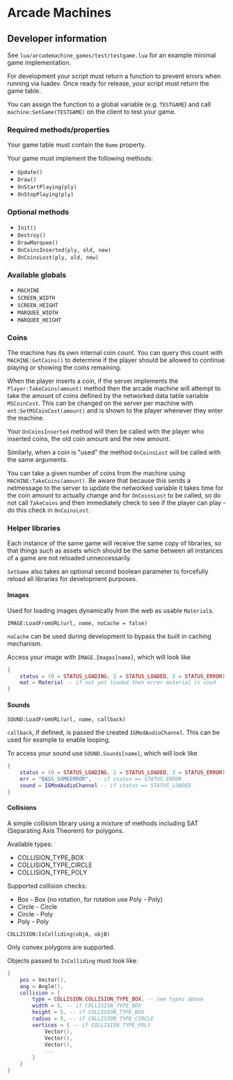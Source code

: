 # Arcade Machines

## Developer information

See `lua/arcademachine_games/test/testgame.lua` for an example minimal game implementation.

For development your script must return a function to prevent errors when running via luadev. Once ready for release, your script must return the game table.

You can assign the function to a global variable (e.g. `TESTGAME`) and call `machine:SetGame(TESTGAME)` on the client to test your game.

### Required methods/properties

Your game table must contain the `Name` property.

Your game must implement the following methods:

* `Update()`
* `Draw()`
* `OnStartPlaying(ply)`
* `OnStopPlaying(ply)`

### Optional methods

* `Init()`
* `Destroy()`
* `DrawMarquee()`
* `OnCoinsInserted(ply, old, new)`
* `OnCoinsLost(ply, old, new)`
    
### Available globals

* `MACHINE`
* `SCREEN_WIDTH`
* `SCREEN_HEIGHT`
* `MARQUEE_WIDTH`
* `MARQUEE_HEIGHT`

### Coins

The machine has its own internal coin count. You can query this count with `MACHINE:GetCoins()` to determine if the player should be allowed to continue playing or showing the coins remaining.

When the player inserts a coin, if the server implements the `Player:TakeCoins(amount)` method then the arcade machine will attempt to take the amount of coins defined by the networked data table variable `MSCoinCost`. This can be changed on the server per machine with `ent:SetMSCoinCost(amount)` and is shown to the player whenever they enter the machine.

Your `OnCoinsInserted` method will then be called with the player who inserted coins, the old coin amount and the new amount.

Similarly, when a coin is "used" the method `OnCoinsLost` will be called with the same arguments.

You can take a given number of coins from the machine using `MACHINE:TakeCoins(amount)`. Be aware that because this sends a netmessage to the server to update the networked variable it takes time for the coin amount to actually change and for `OnCoinsLost` to be called, so do not call `TakeCoins` and then immediately check to see if the player can play - do this check in `OnCoinsLost`.

### Helper libraries

Each instance of the same game will receive the same copy of libraries, so that things such as assets
which should be the same between all instances of a game are not reloaded unneccessarily.

`SetGame` also takes an optional second boolean parameter to forcefully reload all libraries for development purposes.

#### Images

Used for loading images dynamically from the web as usable `Material`s.

`IMAGE:LoadFromURL(url, name, noCache = false)`

`noCache` can be used during development to bypass the built in caching mechanism.

Access your image with `IMAGE.Images[name]`, which will look like

```lua
{
    status = (0 = STATUS_LOADING, 1 = STATUS_LOADED, 2 = STATUS_ERROR),
    mat = Material -- if not yet loaded then error material is used
}
```

#### Sounds

`SOUND:LoadFromURL(url, name, callback)`

`callback`, if defined, is passed the created `IGModAudioChannel`. This can be used for example to enable looping.

To access your sound use `SOUND.Sounds[name]`, which will look like

```lua
{
    status = (0 = STATUS_LOADING, 1 = STATUS_LOADED, 2 = STATUS_ERROR),
    err = "BASS_SOMEERROR", -- if status == STATUS_ERROR
    sound = IGModAudioChannel -- if status == STATUS_LOADED
}
```

#### Collisions

A simple collision library using a mixture of methods including SAT (Separating Axis Theorem) for polygons.

Available types:

* COLLISION_TYPE_BOX
* COLLISION_TYPE_CIRCLE
* COLLISION_TYPE_POLY

Supported collision checks:

* Box - Box (no rotation, for rotation use Poly - Poly)
* Circle - Circle
* Circle - Poly
* Poly - Poly

`COLLISION:IsColliding(objA, objB)`

Only convex polygons are supported.

Objects passed to `IsColliding` must look like:

```lua
{
    pos = Vector(),
    ang = Angle(),
    collision = {
        type = COLLISION.COLLISION_TYPE_BOX, -- see types above
        width = 5, -- if COLLISION_TYPE_BOX
        height = 5, -- if COLLISION_TYPE_BOX
        radius = 5, -- if COLLISION_TYPE_CIRCLE
        vertices = { -- if COLLISION_TYPE_POLY
            Vector(),
            Vector(),
            Vector(),
            ...
        }
    }
}
```
